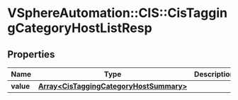 # VSphereAutomation::CIS::CisTaggingCategoryHostListResp

## Properties
Name | Type | Description | Notes
------------ | ------------- | ------------- | -------------
**value** | [**Array&lt;CisTaggingCategoryHostSummary&gt;**](CisTaggingCategoryHostSummary.md) |  | 


